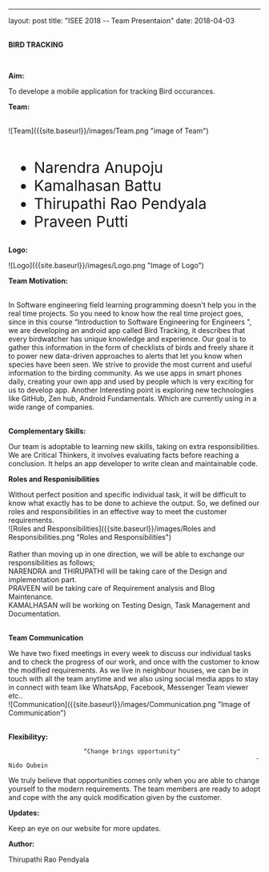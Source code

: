  ---
 layout: post
 title: "ISEE 2018 -- Team Presentaion"
 date: 2018-04-03   
 <br />
 <p><b> BIRD TRACKING </b></p>   <br />
 <p><b> Aim: </b></p>
 
   To develope a mobile application for tracking Bird occurances.
   <br />
 <p><b> Team: </b></p>
 <br />
 ![Team]({{site.baseurl}}/images/Team.png "image of Team")
 <br />
 <br />
 <ul style="font-size: 30px;">
        <li>Narendra Anupoju</li>
        <li>Kamalhasan Battu</li>
        <li>Thirupathi Rao Pendyala</li>
        <li>Praveen Putti</li>
  </ul>
 
 <p><b> Logo: </b></p>
![Logo]({{site.baseurl}}/images/Logo.png "Image of Logo")
 
 <br />
 <p><b> Team Motivation: </b></p>  <br />
 In Software engineering field learning programming doesn't help you in the real time projects. So you need to know how the real time project goes, since in this course “Introduction to Software Engineering for Engineers ", we are developing an android app called Bird Tracking, it describes that every birdwatcher has unique knowledge and experience. Our goal is to gather this information in the form of checklists of birds and freely share it to power new data-driven approaches to alerts that let you know when species have been seen. We strive to provide the most current and useful information to the birding community.
 As we use apps in smart phones daily, creating your own app and used by people which is very exciting for us to develop app.
 Another Interesting point is exploring new technologies like GitHub, Zen hub, Android Fundamentals. Which are currently using in a wide range of companies.
<br />
<br />
 <p><b> Complementary Skills: </b></p>
 Our team is adoptable to learning new skills, taking on extra responsibilities. We are Critical Thinkers, it involves evaluating facts before reaching a conclusion. It helps an app developer to write clean and maintainable code.
 <br />
 <p><b> Roles and Responisibilities </b></p>
 Without perfect position and specific individual task, it will be difficult to know what exactly has to be done to achieve the output. So, we defined our roles and responsibilities in an effective way to meet the customer requirements.
 <br />
 ![Roles and Responsibilities]({{site.baseurl}}/images/Roles and Responsibilities.png "Roles and Responsibilities")
 <br />
 <br />
 Rather than moving up in one direction, we will be able to exchange our 	responsibilities as follows;  <br />
 NARENDRA and THIRUPATHI will be taking care of the Design and 	implementation part. <br />
 PRAVEEN will be taking care of Requirement analysis and Blog 	Maintenance.  <br />
 KAMALHASAN will be working on Testing Design, Task Management and Documentation.
 <br />
 <br />
 <p><b> Team Communication </b></p>
 We have two fixed meetings in every week to discuss our individual tasks and to check the progress of our work, and once with the customer to know the modified requirements. As we live in neighbour houses, we can be in touch with all the team anytime and we also using social media apps to stay in connect with team like WhatsApp, Facebook, Messenger Team viewer etc..
 <br />
 ![Communication]({{site.baseurl}}/images/Communication.png "Image of Communication")
 <br />
 <br />
 <p><b> Flexibilityy: </b></p> 
 
                         “Change brings opportunity"
                                                                         -Nido Qubein
 
 We truly believe that opportunities comes only when you are able to change yourself to the modern requirements.
 The team members are ready to adopt and cope with the any quick modification given by the customer.
 <br />
 <p><b> Updates: </b></p>
 
 Keep an eye on our website for more updates.
 <br />
 <p><b> Author: </b></p>
 
 Thirupathi Rao Pendyala


